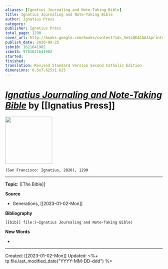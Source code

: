 ```yaml
---
aliases: [Ignatius Journaling and Note-Taking Bible]
title: Ignatius Journaling and Note-Taking Bible
author: Ignatius Press
category: 
publisher: Ignatius Press
total_page: 1290
cover_url: http://books.google.com/books/content?id=_SeSzQEACAAJ&printsec=frontcover&img=1&zoom=1&source=gbs_api
publish_date: 2020-09-25
isbn10: 1621641902
isbn13: 9781621641902
started: 
finished: 
translation: Revised Standard Version Second Catholic Edition
dimensions: 6.5x7.625x1.625
---
```

# *[Ignatius Journaling and Note-Taking Bible]()* by [[Ignatius Press]]

<img src="http://books.google.com/books/content?id=_SeSzQEACAAJ&printsec=frontcover&img=1&zoom=1&source=gbs_api" width=150>

`(San Francisco: Ignatius, 2020), 1290`



--- 
**Topic**: [[The Bible]]

**Source**
- Generations, [[2023-01-02-Mon]]


**Bibliography**

```query
[[bib]] file:(~Ignatius Journaling and Note-Taking Bible)
```
 

**New Words**

- 

---
Created: [[2023-01-02-Mon]]
Updated: <%+ tp.file.last_modified_date("YYYY-MM-DD-ddd") %>

